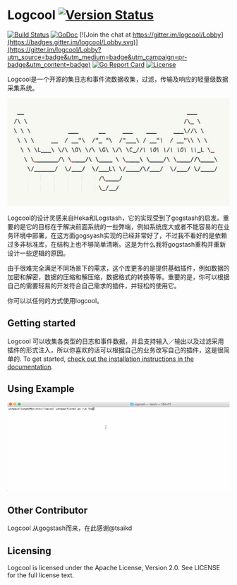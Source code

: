 # Logcool [![Version Status](https://img.shields.io/badge/release-v0.1.0-orange.svg)](https://github.com/wgliang/logcool/releases/tag/v0.1.0)

[![Build Status](https://travis-ci.org/wgliang/logcool.svg?branch=master)](https://travis-ci.org/wgliang/logcool)
[![GoDoc](https://godoc.org/github.com/wgliang/logcool?status.svg)](https://godoc.org/github.com/wgliang/logcool)
[![Join the chat at https://gitter.im/logcool/Lobby](https://badges.gitter.im/logcool/Lobby.svg)](https://gitter.im/logcool/Lobby?utm_source=badge&utm_medium=badge&utm_campaign=pr-badge&utm_content=badge)
[![Go Report Card](https://goreportcard.com/badge/github.com/wgliang/logcool)](https://goreportcard.com/report/github.com/wgliang/logcool)
[![License](https://img.shields.io/badge/LICENSE-Apache2.0-ff69b4.svg)](http://www.apache.org/licenses/LICENSE-2.0.html)


Logcool是一个开源的集日志和事件流数据收集，过滤，传输及响应的轻量级数据采集系统。

![Logcool](../logcool.jpg)

Logcool的设计灵感来自Heka和Logstash，它的实现受到了gogstash的启发。重要的是它的目标在于解决前面系统的一些弊端，例如系统庞大或者不能容易的在业务环境中部署，在这方面gogsyash实现的已经非常好了，不过我不看好的是依赖过多非标准库，在结构上也不够简单清晰。这是为什么我将gogstash重构并重新设计一些逻辑的原因。

由于很难完全满足不同场景下的需求，这个库更多的是提供基础插件，例如数据的加密和解密，数据的压缩和解压缩，数据格式的转换等等。重要的是，你可以根据自己的需要轻易的开发符合自己需求的插件，并轻松的使用它。

你可以以任何的方式使用logcool。

## Getting started

Logcool 可以收集各类型的日志和事件数据，并且支持输入／输出以及过滤采用插件的形式注入，所以你喜欢的话可以根据自己的业务改写自己的插件，这是很简单的. To get started, [check out the installation instructions in the documentation](https://godoc.org/github.com/wgliang/logcool).

## Using Example

![Logcool](../logcool.gif)

## Other Contributor

Logcool 从gogstash而来，在此感谢@tsaikd

## Licensing

Logcool is licensed under the Apache License, Version 2.0. See LICENSE for the full license text.
